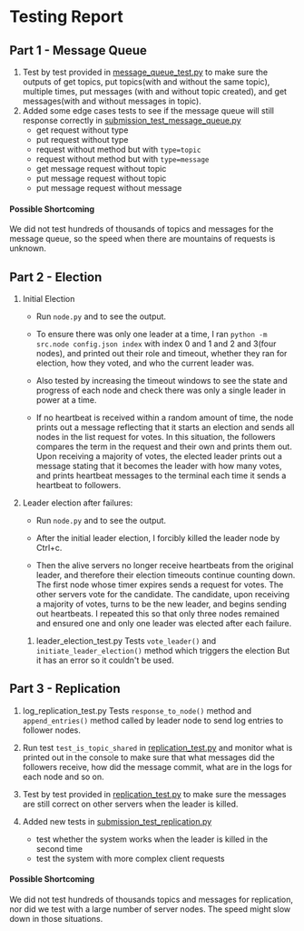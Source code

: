 # Testing Report

## Part 1 - Message Queue
1. Test by test provided in [message_queue_test.py](https://github.com/mpcs-52040/2022-project-tests/blob/main/test/message_queue_test.py) to make sure the outputs of get topics, put topics(with and without the same topic), multiple times, put messages (with and without topic created), and get messages(with and without messages in topic).
2. Added some edge cases tests to see if the message queue will still response correctly in [submission_test_message_queue.py](/test/submission_test_message_queue.py)
   * get request without type
   * put request without type
   * request without method but with ```type=topic```
   * request without method but with ```type=message```
   * get message request without topic
   * put message request without topic   
   * put message request without message

#### Possible Shortcoming
We did not test hundreds of thousands of topics and messages for the message queue, so the speed when there are mountains of requests is unknown.


## Part 2 - Election

1. Initial Election
   * Run ```node.py``` and to see the output. 

   * To ensure there was only one leader at a time, I ran ```python -m src.node config.json index``` with index 0 and 1 and 2 and 3(four nodes), and printed out their role and timeout, whether they ran for election, how they voted, and who the current leader was. 

   * Also tested by increasing the timeout windows to see the state and progress of each node and check there was only a single leader in power at a time.

   * If no heartbeat is received within a random amount of time, the node prints out a message reflecting that it starts an election and sends all nodes in the list request for votes. In this situation, the followers compares the term in the request and their own and prints them out. Upon receiving a majority of votes, the elected leader prints out a message stating that it becomes the leader with how many votes, and prints heartbeat messages to the terminal each time it sends a heartbeat to followers.

2. Leader election after failures: 
   * Run ```node.py``` and to see the output.

   * After the initial leader election, I forcibly killed the leader node by Ctrl+c.
   * Then the alive servers no longer receive heartbeats from the original leader, and therefore their election timeouts continue counting down. The first node whose timer expires sends a request for votes. The other servers vote for the candidate. The candidate, upon receiving a majority of votes, turns to be the new leader, and begins sending out heartbeats. I repeated this so that only three nodes remained and ensured one and only one leader was elected after each failure.

   1. leader_election_test.py
   Tests ```vote_leader()``` and ```initiate_leader_election()``` method which triggers the election
   But it has an error so it couldn't be used.


## Part 3 - Replication
1. log_replication_test.py
Tests ```response_to_node()``` method and ```append_entries()``` method called by leader node to send log entries to follower nodes.

2. Run test ```test_is_topic_shared``` in [replication_test.py](https://github.com/mpcs-52040/2022-project-tests/blob/main/test/replication_test.py) and monitor what is printed out in the console to make sure that what messages did the followers receive, how did the message commit, what are in the logs for each node and so on.

4. Test by test provided in [replication_test.py](https://github.com/mpcs-52040/2022-project-tests/blob/main/test/replication_test.py) to make sure the messages are still correct on other servers when the leader is killed.

5. Added new tests in [submission_test_replication.py](/test/submission_test_replication.py)
   * test whether the system works when the leader is killed in the second time
   * test the system with more complex client requests

#### Possible Shortcoming
We did not test hundreds of thousands topics and messages for replication, nor did we test with a large number of server nodes. The speed might slow down in those situations.